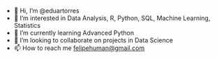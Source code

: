 - 👋 Hi, I’m @eduartorres
- 👀 I’m interested in Data Analysis, R, Python, SQL, Machine Learning, Statistics
- 🌱 I’m currently learning Advanced Python
- 💞️ I’m looking to collaborate on projects in Data Science
- 📫 How to reach me felipehuman@gmail.com

<!---
eduartorres/eduartorres is a ✨ special ✨ repository because its `README.md` (this file) appears on your GitHub profile.
You can click the Preview link to take a look at your changes.
--->

